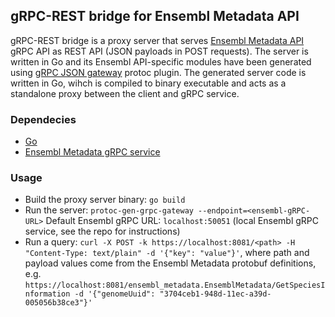 ## gRPC-REST bridge for Ensembl Metadata API

gRPC-REST bridge is a proxy server that serves [Ensembl Metadata API](https://github.com/Ensembl/ensembl-metadata-service) gRPC API as REST API (JSON payloads in POST requests). The server is written in Go and its Ensembl API-specific modules have been generated using [gRPC JSON gateway](https://github.com/grpc-ecosystem/grpc-gateway/tree/main) protoc plugin. The generated server code is written in Go, wihch is compiled to binary executable and acts as a standalone proxy between the client and gRPC service.

### Dependecies

-   [Go](https://go.dev/doc/install)
-   [Ensembl Metadata gRPC service](https://github.com/Ensembl/ensembl-metadata-service)

### Usage

-   Build the proxy server binary: `go build`
-   Run the server: `protoc-gen-grpc-gateway --endpoint=<ensembl-gRPC-URL>`
    Default Ensembl gRPC URL: `localhost:50051` (local Ensembl gRPC service, see the repo for instructions)
-   Run a query: `curl -X POST -k https://localhost:8081/<path> -H "Content-Type: text/plain" -d '{"key": "value"}'`,
    where path and payload values come from the Ensembl Metadata protobuf definitions, e.g. `https://localhost:8081/ensembl_metadata.EnsemblMetadata/GetSpeciesInformation -d '{"genomeUuid": "3704ceb1-948d-11ec-a39d-005056b38ce3"}'`

